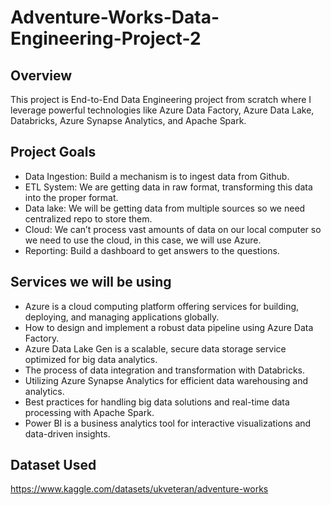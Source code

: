 # Adventure-Works-Data-Engineering-Project-2

## Overview

This project is End-to-End Data Engineering project from scratch where I leverage powerful technologies like Azure Data Factory, Azure Data Lake, Databricks, Azure Synapse Analytics, and Apache Spark.


## Project Goals

- Data Ingestion: Build a mechanism is to ingest data from Github.
- ETL System: We are getting data in raw format, transforming this data into the proper format.
- Data lake: We will be getting data from multiple sources so we need centralized repo to store them.
- Cloud: We can’t process vast amounts of data on our local computer so we need to use the cloud, in this case, we will use Azure.
- Reporting: Build a dashboard to get answers to the questions.

## Services we will be using

- Azure is a cloud computing platform offering services for building, deploying, and managing applications globally.
- How to design and implement a robust data pipeline using Azure Data Factory.
- Azure Data Lake Gen is a scalable, secure data storage service optimized for big data analytics.
- The process of data integration and transformation with Databricks.
- Utilizing Azure Synapse Analytics for efficient data warehousing and analytics.
- Best practices for handling big data solutions and real-time data processing with Apache Spark.
- Power BI is a business analytics tool for interactive visualizations and data-driven insights.

## Dataset Used

https://www.kaggle.com/datasets/ukveteran/adventure-works
